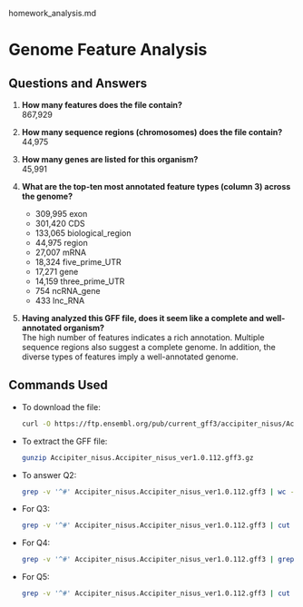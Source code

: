 homework_analysis.md
# Genome Feature Analysis

## Questions and Answers

1. **How many features does the file contain?**  
   867,929

2. **How many sequence regions (chromosomes) does the file contain?**  
   44,975

3. **How many genes are listed for this organism?**  
   45,991

4. **What are the top-ten most annotated feature types (column 3) across the genome?**

   - 309,995 exon
   - 301,420 CDS
   - 133,065 biological_region
   - 44,975 region
   - 27,007 mRNA
   - 18,324 five_prime_UTR
   - 17,271 gene
   - 14,159 three_prime_UTR
   - 754 ncRNA_gene
   - 433 lnc_RNA

5. **Having analyzed this GFF file, does it seem like a complete and well-annotated organism?**  
   The high number of features indicates a rich annotation. Multiple sequence regions also suggest a complete genome. In addition, the diverse types of features imply a well-annotated genome.

## Commands Used

- To download the file:  
  ```bash
  curl -O https://ftp.ensembl.org/pub/current_gff3/accipiter_nisus/Accipiter_nisus.Accipiter_nisus_ver1.0.112.gff3.gz
  ```

- To extract the GFF file:  
  ```bash
  gunzip Accipiter_nisus.Accipiter_nisus_ver1.0.112.gff3.gz
  ```

- To answer Q2:  
  ```bash
  grep -v '^#' Accipiter_nisus.Accipiter_nisus_ver1.0.112.gff3 | wc -l
  ```

- For Q3:  
  ```bash
  grep -v '^#' Accipiter_nisus.Accipiter_nisus_ver1.0.112.gff3 | cut -f1 | sort | uniq | wc -l
  ```

- For Q4:  
  ```bash
  grep -v '^#' Accipiter_nisus.Accipiter_nisus_ver1.0.112.gff3 | grep -c 'gene'
  ```

- For Q5:  
  ```bash
  grep -v '^#' Accipiter_nisus.Accipiter_nisus_ver1.0.112.gff3 | cut -f3 | sort | uniq -c | sort -nr | head -n 10
  ```

